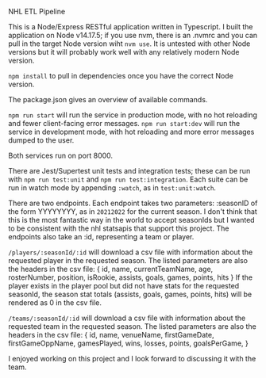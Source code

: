 NHL ETL Pipeline

This is a Node/Express RESTful application written in Typescript. I built the application on Node v14.17.5; if you use nvm, there is an .nvmrc and you can pull in the target Node version wiht `nvm use`. It is untested with other Node versions but it will probably work well with any relatively modern Node version.

`npm install` to pull in dependencies once you have the correct Node version.

The package.json gives an overview of available commands.

`npm run start` will run the service in production mode, with no hot reloading and fewer client-facing error messages.
`npm run start:dev` will run the service in development mode, with hot reloading and more error messages dumped to the user.

Both services run on port 8000.

There are Jest/Supertest unit tests and integration tests; these can be run with `npm run test:unit` and `npm run test:integration`. Each suite can be run in watch mode by appending `:watch`, as in `test:unit:watch`.

There are two endpoints. Each endpoint takes two parameters: :seasonID of the form YYYYYYYY, as in `20212022` for the current season. I don't think that this is the most fantastic way in the world to accept seasonIds but I wanted to be consistent with the nhl statsapis that support this project. The endpoints also take an :id, representing a team or player.

`/players/:seasonId/:id` will download a csv file with information about the requested player in the requested season. The listed parameters are also the headers in the csv file:
   { 
    id,
    name,
    currentTeamName,
    age,
    rosterNumber,
    position,
    isRookie,
    assists,
    goals,
    games,
    points,
    hits
   }
If the player exists in the player pool but did not have stats for the requested seasonId, the season stat totals (assists, goals, games, points, hits) will be rendered as 0 in the csv file.

`/teams/:seasonId/:id` will download a csv file with information about the requested team in the requested season. The listed parameters are also the headers in the csv file:
{
    id,
    name,
    venueName,
    firstGameDate,
    firstGameOppName,
    gamesPlayed,
    wins,
    losses,
    points,
    goalsPerGame,
}

I enjoyed working on this project and I look forward to discussing it with the team.

